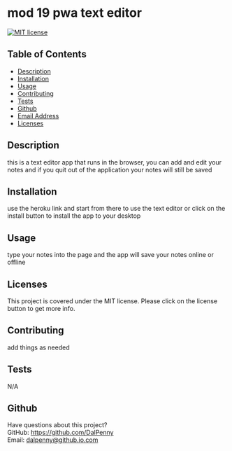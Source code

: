 # mod 19 pwa text editor

  [![MIT license](https://img.shields.io/badge/License-MIT-blue.svg)](https://lbesson.mit-license.org/)

  ## Table of Contents
  * [Description](#description)
  * [Installation](#installation)
  * [Usage](#usage)
  * [Contributing](#contributing)
  * [Tests](#tests)
  * [Github](#github)
  * [Email Address](#email)
  * [Licenses](#licenses)

  
  ## Description
  this is a text editor app that runs in the browser, you can add and edit your notes and if you quit out of the application your notes will still be saved

  ## Installation
  use the heroku link and start from there to use the text editor or click on the install button to install the app to your desktop

  ## Usage
  type your notes into the page and the app will save your notes online or offline
  ## Licenses
  This project is covered under the MIT license. Please click on the license button to get more info.
  
  ## Contributing
  add things as needed
  
  ## Tests
  N/A
  
  ## Github
  Have questions about this project?  
  GitHub: https://github.com/DalPenny  
  Email: dalpenny@github.io.com

